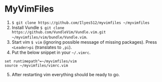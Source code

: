 # MyVimFiles

1. `$ git clone https://github.com/Ilyes512/myvimfiles ~/myvimfiles`
2. Install Vundle `$ git clone https://github.com/VundleVim/Vundle.vim.git ~/myvimfiles/vim/bundle/Vundle.vim`.
3. Start vim `$ vim` (ignoring possible message of missing packages). Press `<Leader>pi` (translates to `,pi`).
4. Put the below snippet in your `~/.vimrc`.

```vim
set runtimepath^=~/myvimfiles/vim
source ~/myvimfiles/vimrc.vim
```

5. After restarting vim everything should be ready to go.
